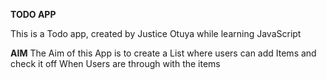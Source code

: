 **TODO APP**

This is a Todo app, created by Justice Otuya while learning JavaScript

**AIM**
The Aim of this App is to create a List where users can add Items and check it off When Users are through with the items
